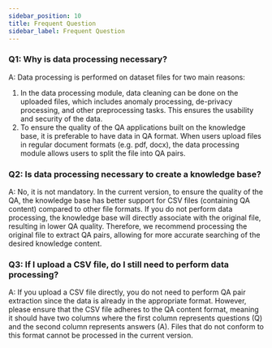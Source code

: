 ```yaml
---
sidebar_position: 10
title: Frequent Question
sidebar_label: Frequent Question
---
```


### Q1: Why is data processing necessary?
A: Data processing is performed on dataset files for two main reasons:
1. In the data processing module, data cleaning can be done on the uploaded files, which includes anomaly processing, de-privacy processing, and other preprocessing tasks. This ensures the usability and security of the data.
2. To ensure the quality of the QA applications built on the knowledge base, it is preferable to have data in QA format. When users upload files in regular document formats (e.g. pdf, docx), the data processing module allows users to split the file into QA pairs.

### Q2: Is data processing necessary to create a knowledge base?
A: No, it is not mandatory. In the current version, to ensure the quality of the QA, the knowledge base has better support for CSV files (containing QA content) compared to other file formats. If you do not perform data processing, the knowledge base will directly associate with the original file, resulting in lower QA quality. Therefore, we recommend processing the original file to extract QA pairs, allowing for more accurate searching of the desired knowledge content.

### Q3: If I upload a CSV file, do I still need to perform data processing?
A: If you upload a CSV file directly, you do not need to perform QA pair extraction since the data is already in the appropriate format. However, please ensure that the CSV file adheres to the QA content format, meaning it should have two columns where the first column represents questions (Q) and the second column represents answers (A). Files that do not conform to this format cannot be processed in the current version.
